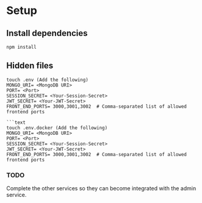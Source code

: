 # Setup

## Install dependencies
```text
npm install
```

## Hidden files
```text
touch .env (Add the following)
MONGO_URI= <MongoDB URI>
PORT= <Port>
SESSION_SECRET= <Your-Session-Secret>
JWT_SECRET= <Your-JWT-Secret>
FRONT_END_PORTS= 3000,3001,3002  # Comma-separated list of allowed frontend ports

```text
touch .env.docker (Add the following)
MONGO_URI= <MongoDB URI>
PORT= <Port>
SESSION_SECRET= <Your-Session-Secret>
JWT_SECRET= <Your-JWT-Secret>
FRONT_END_PORTS= 3000,3001,3002  # Comma-separated list of allowed frontend ports

```

### TODO
Complete the other services so they can become integrated with the admin service.